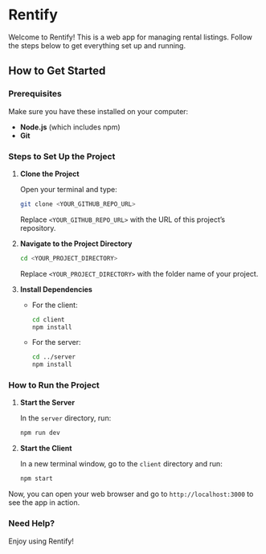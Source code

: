 # Rentify

Welcome to Rentify! This is a web app for managing rental listings. Follow the steps below to get everything set up and running.

## How to Get Started

### Prerequisites

Make sure you have these installed on your computer:

- **Node.js** (which includes npm)
- **Git**

### Steps to Set Up the Project

1. **Clone the Project**

    Open your terminal and type:

    ```bash
    git clone <YOUR_GITHUB_REPO_URL>
    ```

    Replace `<YOUR_GITHUB_REPO_URL>` with the URL of this project’s repository.

2. **Navigate to the Project Directory**

    ```bash
    cd <YOUR_PROJECT_DIRECTORY>
    ```

    Replace `<YOUR_PROJECT_DIRECTORY>` with the folder name of your project.

3. **Install Dependencies**

    - For the client:

        ```bash
        cd client
        npm install
        ```

    - For the server:

        ```bash
        cd ../server
        npm install
        ```

### How to Run the Project

1. **Start the Server**

    In the `server` directory, run:

    ```bash
    npm run dev
    ```

2. **Start the Client**

    In a new terminal window, go to the `client` directory and run:

    ```bash
    npm start
    ```



Now, you can open your web browser and go to `http://localhost:3000` to see the app in action.

### Need Help?


Enjoy using Rentify!
